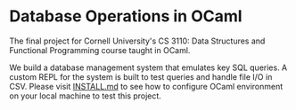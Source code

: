 # Database Operations in OCaml

The final project for Cornell University's CS 3110: Data Structures and 
Functional Programming course taught in OCaml.

We build a database management system that emulates key SQL queries. A custom
REPL for the system is built to test queries and handle file I/O in CSV. Please
visit [INSTALL.md](INSTALL.md) to see how to configure OCaml environment
on your local machine to test this project.